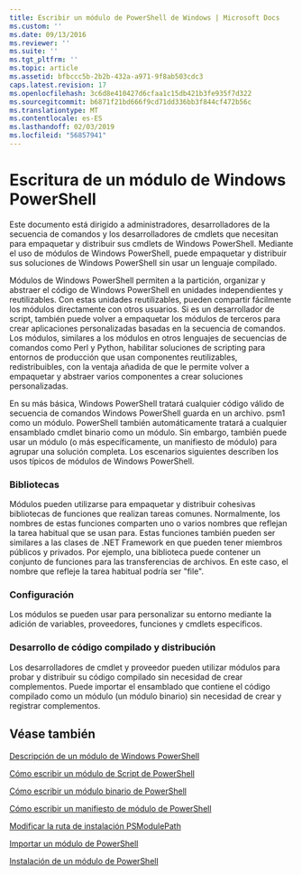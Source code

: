 ```yaml
---
title: Escribir un módulo de PowerShell de Windows | Microsoft Docs
ms.custom: ''
ms.date: 09/13/2016
ms.reviewer: ''
ms.suite: ''
ms.tgt_pltfrm: ''
ms.topic: article
ms.assetid: bfbccc5b-2b2b-432a-a971-9f8ab503cdc3
caps.latest.revision: 17
ms.openlocfilehash: 3c6d8e410427d6cfaa1c15db421b3fe935f7d322
ms.sourcegitcommit: b6871f21bd666f9cd71dd336bb3f844cf472b56c
ms.translationtype: MT
ms.contentlocale: es-ES
ms.lasthandoff: 02/03/2019
ms.locfileid: "56857941"
---
```

# <a name="writing-a-windows-powershell-module"></a>Escritura de un módulo de Windows PowerShell

Este documento está dirigido a administradores, desarrolladores de la secuencia de comandos y los desarrolladores de cmdlets que necesitan para empaquetar y distribuir sus cmdlets de Windows PowerShell. Mediante el uso de módulos de Windows PowerShell, puede empaquetar y distribuir sus soluciones de Windows PowerShell sin usar un lenguaje compilado.

Módulos de Windows PowerShell permiten a la partición, organizar y abstraer el código de Windows PowerShell en unidades independientes y reutilizables. Con estas unidades reutilizables, pueden compartir fácilmente los módulos directamente con otros usuarios. Si es un desarrollador de script, también puede volver a empaquetar los módulos de terceros para crear aplicaciones personalizadas basadas en la secuencia de comandos. Los módulos, similares a los módulos en otros lenguajes de secuencias de comandos como Perl y Python, habilitar soluciones de scripting para entornos de producción que usan componentes reutilizables, redistribuibles, con la ventaja añadida de que le permite volver a empaquetar y abstraer varios componentes a crear soluciones personalizadas.

En su más básica, Windows PowerShell tratará cualquier código válido de secuencia de comandos Windows PowerShell guarda en un archivo. psm1 como un módulo. PowerShell también automáticamente tratará a cualquier ensamblado cmdlet binario como un módulo. Sin embargo, también puede usar un módulo (o más específicamente, un manifiesto de módulo) para agrupar una solución completa. Los escenarios siguientes describen los usos típicos de módulos de Windows PowerShell.

### <a name="libraries"></a>Bibliotecas

Módulos pueden utilizarse para empaquetar y distribuir cohesivas bibliotecas de funciones que realizan tareas comunes. Normalmente, los nombres de estas funciones comparten uno o varios nombres que reflejan la tarea habitual que se usan para. Estas funciones también pueden ser similares a las clases de .NET Framework en que pueden tener miembros públicos y privados. Por ejemplo, una biblioteca puede contener un conjunto de funciones para las transferencias de archivos. En este caso, el nombre que refleje la tarea habitual podría ser "file".

### <a name="configuration"></a>Configuración

Los módulos se pueden usar para personalizar su entorno mediante la adición de variables, proveedores, funciones y cmdlets específicos.

### <a name="compiled-code-development-and-distribution"></a>Desarrollo de código compilado y distribución

Los desarrolladores de cmdlet y proveedor pueden utilizar módulos para probar y distribuir su código compilado sin necesidad de crear complementos. Puede importar el ensamblado que contiene el código compilado como un módulo (un módulo binario) sin necesidad de crear y registrar complementos.

## <a name="see-also"></a>Véase también

[Descripción de un módulo de Windows PowerShell](./understanding-a-windows-powershell-module.md)

[Cómo escribir un módulo de Script de PowerShell](./how-to-write-a-powershell-script-module.md)

[Cómo escribir un módulo binario de PowerShell](./how-to-write-a-powershell-binary-module.md)

[Cómo escribir un manifiesto de módulo de PowerShell](http://msdn.microsoft.com/en-us/abe4c24b-e64e-4a61-81d5-18c4fceba0b6)

[Modificar la ruta de instalación PSModulePath](./modifying-the-psmodulepath-installation-path.md)

[Importar un módulo de PowerShell](./importing-a-powershell-module.md)

[Instalación de un módulo de PowerShell](./installing-a-powershell-module.md)
